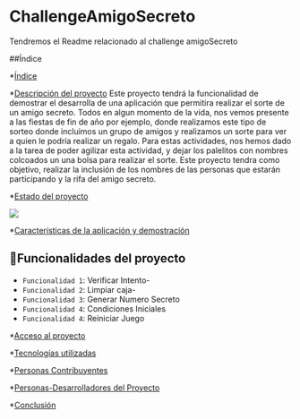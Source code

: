 # ChallengeAmigoSecreto
Tendremos el Readme relacionado al challenge amigoSecreto

##Índice

*[Índice](#índice)

*[Descripción del proyecto](#descripción-del-proyecto)
Este proyecto tendrá la funcionalidad de demostrar el desarrolla de una aplicación que permitira realizar el sorte de un amigo secreto. Todos en algun momento de la vida, nos vemos presente a las fiestas de fin de año por ejemplo, donde realizamos este tipo de sorteo donde incluimos un grupo de amigos y realizamos un sorte para ver a quien le podría realizar un regalo. 
Para estas actividades, nos hemos dado a la tarea de poder agilizar esta actividad, y dejar los palelitos con nombres colcoados un una bolsa para realizar el sorte. Este proyecto tendra como objetivo, realizar la inclusión de los nombres de las personas que estarán participando y la rifa del amigo secreto.

*[Estado del proyecto](#Estado-del-proyecto)
<p align="left">
   <img src="https://img.shields.io/badge/STATUS-Completo-green">
   </p>


*[Características de la aplicación y demostración](#Características-de-la-aplicación-y-demostración)

## :hammer:Funcionalidades del proyecto

- `Funcionalidad 1`: Verificar Intento-
- `Funcionalidad 2`: Limpiar caja- 
- `Funcionalidad 3`: Generar Numero Secreto
- `Funcionalidad 4`: Condiciones Iniciales
- `Funcionalidad 4`: Reiniciar Juego

*[Acceso al proyecto](#acceso-proyecto)

*[Tecnologías utilizadas](#tecnologías-utilizadas)

*[Personas Contribuyentes](#personas-contribuyentes)

*[Personas-Desarrolladores del Proyecto](#personas-desarrolladores)



*[Conclusión](#conclusión)
